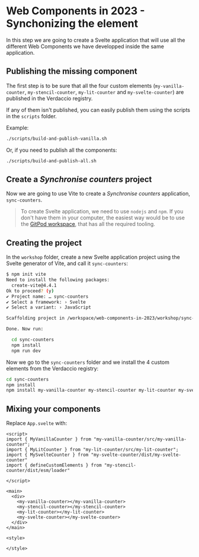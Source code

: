 # Web Components in 2023 - Synchonizing the element

In this step we are going to create a Svelte application that will use all the different Web Components we have developped inside the same application.

## Publishing the missing component

The first step is to be sure that all the four custom  elements (`my-vanilla-counter`, `my-stencil-counter`, `my-lit-counter` and `my-svelte-counter`) are published in the Verdaccio registry.

If any of them isn't published, you can easily publish them using the scripts in the `scripts` folder.

Example:
```bash
./scripts/build-and-publish-vanilla.sh
```

Or, if you need to publish all the components:

```bash
./scripts/build-and-publish-all.sh
```

## Create a *Synchronise counters* project

Now we are going to use Vite to create a *Synchronise counters* application, `sync-counters`.

> To create Svelte application, we need to use `nodejs` and `npm`. If you don't have them in your computer, the easiest way would be to use the [GitPod workspace](https://gitpod.io/#https://github.com/LostInBrittany/web-components-in-2023.git), that has all the required tooling.


## Creating the project

In the `workshop` folder, create a new Svelte application project using the Svelte generator of Vite, and call it `sync-counters`:

```bash
$ npm init vite
Need to install the following packages:
  create-vite@4.4.1
Ok to proceed? (y) 
✔ Project name: … sync-counters
✔ Select a framework: › Svelte
✔ Select a variant: › JavaScript

Scaffolding project in /workspace/web-components-in-2023/workshop/sync-counters...

Done. Now run:

  cd sync-counters
  npm install
  npm run dev
```

Now we go to the `sync-counters` folder and we install the 4 custom elements from the Verdaccio registry:

```bash
cd sync-counters
npm install
npm install my-vanilla-counter my-stencil-counter my-lit-counter my-svelte-counter --registry http://localhost:4873
```

## Mixing your components

Replace `App.svelte` with:

```svelte
<script>
import { MyVanillaCounter } from "my-vanilla-counter/src/my-vanilla-counter";
import { MyLitCounter } from "my-lit-counter/src/my-lit-counter";
import { MySvelteCounter } from "my-svelte-counter/dist/my-svelte-counter"
import { defineCustomElements } from "my-stencil-counter/dist/esm/loader"

</script>

<main>
  <div>
    <my-vanilla-counter></my-vanilla-counter>
    <my-stencil-counter></my-stencil-counter>
    <my-lit-counter></my-lit-counter>
    <my-svelte-counter></my-svelte-counter>
  </div>
</main>

<style>
  
</style>
```

